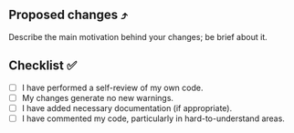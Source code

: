 ## Proposed changes ⤴️

Describe the main motivation behind your changes; be brief about it.

## Checklist ✅

- [ ] I have performed a self-review of my own code.
- [ ] My changes generate no new warnings.
- [ ] I have added necessary documentation (if appropriate).
- [ ] I have commented my code, particularly in hard-to-understand areas.
